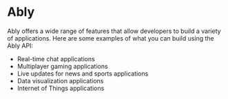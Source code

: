 # Ably

 Ably offers a wide range of features that allow developers to build a variety of applications. Here are some examples of what you can build using the Ably API:

- Real-time chat applications
- Multiplayer gaming applications
- Live updates for news and sports applications
- Data visualization applications
- Internet of Things applications
